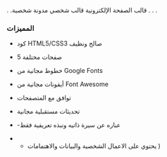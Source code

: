 .
.قالب الصفحة الإلكترونية قالب شخصي مدونة شخصية
.
.
.
### المميزات
- كود HTML5/CSS3 صالح ونظيف
- 5 صفحات مختلفة

- خطوط مجانية من Google Fonts
- أيقونات مجانية من Font Awesome
- توافق مع المتصفحات
- تحديثات مستقبلية مجانية
- -عباره عن سيرة ذاتيه ونبذه تعريفية فقط
- - يحتوي على الاعمال الشخصية والبيانات والاهتمامات
)
